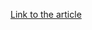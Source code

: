 [Link to the article](https://cadosecurity.com/2020/08/17/teamtnt-the-first-crypto-mining-worm-to-steal-aws-credentials/)
